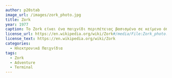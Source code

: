 ```yaml
---
author: p20stab
image_url: /images/zork_photo.jpg
title: Zork
year: 1977
caption: Το Zork είναι ένα παιχνίδι περιπέτειας βασισμένο σε κείμενο όπου ο παίκτης εξερευνά τα ερείπια της Μεγάλης Υπόγειας Αυτοκρατορίας για να βρει θησαυρό. Ο παίκτης πρέπει να εξερευνήσει τις διάφορες τοποθεσίες και να λύσει παζλ χρησιμοποιώντας αντικείμενα που βρίσκει για να αποκτήσει τους θησαυρούς και να φύγει από την υπόγεια αυτοκρατορία. Ο παίκτης πληκτρολογεί εντολές για τον χαρακτήρα του για να εκτελέσει διάφορες ενέργειες, όπως η αλληλεπίδραση με αντικείμενα, η παραλαβή αντικειμένων ή η μετακίνηση στις τοποθεσίες. Αυτές οι εντολές μπορεί να είναι εντολές μιας ή δύο λέξεων όπως "get lantern" ή μπορεί να είναι πιο σύνθετες προτάσεις όπως "put the lamp and sword in the case".
license_url: https://en.wikipedia.org/wiki/Zork#/media/File:Zork_photo.jpg
license_text: https://en.wikipedia.org/wiki/Zork
categories:
  - Ηλεκτρονικά Παιχνίδια
tags:
  - Zork
  - Adventure
  - Terminal
---
```

